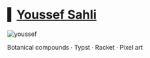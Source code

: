 # ▍[Youssef Sahli](www.youssefsahli.org)
![youssef](https://github.com/user-attachments/assets/40191331-13de-4b0d-be7f-9ad0433921c8)

Botanical compounds · Typst · Racket · Pixel art



